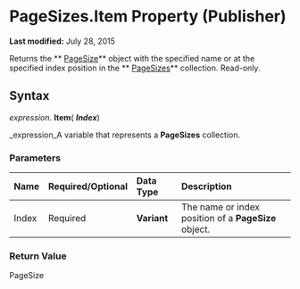 
# PageSizes.Item Property (Publisher)

 **Last modified:** July 28, 2015

Returns the  ** [PageSize](80767524-6f0c-0d3f-388a-a38891b2d04a.md)** object with the specified name or at the specified index position in the ** [PageSizes](f31b08cc-2c76-e2d6-d1ae-6dcf2ac5824c.md)** collection. Read-only.

## Syntax

 _expression_. **Item**( **_Index_**)

 _expression_A variable that represents a  **PageSizes** collection.


### Parameters



|**Name**|**Required/Optional**|**Data Type**|**Description**|
|:-----|:-----|:-----|:-----|
|Index|Required| **Variant**|The name or index position of a  **PageSize** object.|

### Return Value

PageSize

